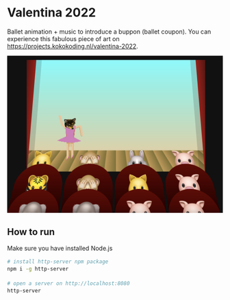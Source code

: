 # Valentina 2022

Ballet animation + music to introduce a buppon (ballet coupon). You can experience this fabulous piece of art on https://projects.kokokoding.nl/valentina-2022.

![Screenshot of animation](screenshot.png)

## How to run

Make sure you have installed Node.js

```sh
# install http-server npm package
npm i -g http-server

# open a server on http://localhost:8080
http-server
```
